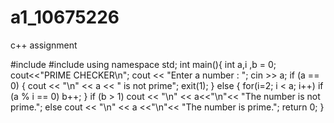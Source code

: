 # a1_10675226
c++ assignment 
 
 #include<iostream>
#include<cstdlib>
using namespace std;
int main(){
  int a,i ,b = 0;
  cout<<"PRIME CHECKER\n";
    cout << "Enter a number : ";
    cin >> a;
    if (a == 0)
    {
        cout << "\n" << a << " is not prime";
        exit(1);
    }
    else   {
            for(i=2; i < a; i++)
                if (a % i == 0)
                    b++;
    }
    if (b > 1)
 	    cout << "\n" << a<<"\n"<< "The number is not prime.";
    else
        cout << "\n" << a <<"\n"<< "The number is prime.";
    return 0;
}
